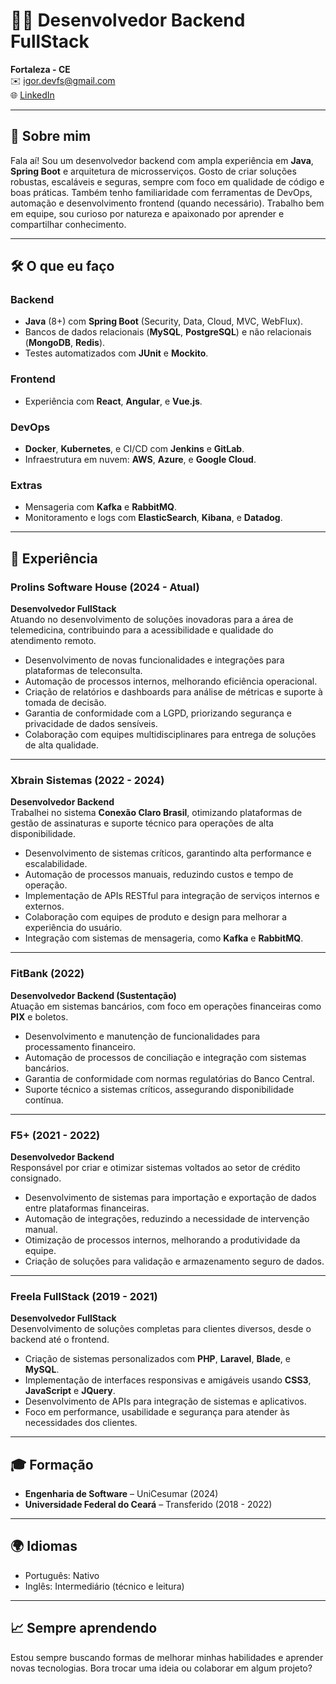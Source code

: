 # 👨‍💻 Desenvolvedor Backend FullStack  

**Fortaleza - CE**  
✉️ [igor.devfs@gmail.com](mailto:igor.devfs@gmail.com)  
🌐 [LinkedIn](https://linkedin.com/in/igor-g-b75875140)

---

## 🚀 Sobre mim  

Fala aí! Sou um desenvolvedor backend com ampla experiência em **Java**, **Spring Boot** e arquitetura de microsserviços. Gosto de criar soluções robustas, escaláveis e seguras, sempre com foco em qualidade de código e boas práticas. Também tenho familiaridade com ferramentas de DevOps, automação e desenvolvimento frontend (quando necessário). Trabalho bem em equipe, sou curioso por natureza e apaixonado por aprender e compartilhar conhecimento.  

---

## 🛠️ O que eu faço  

### Backend  
- **Java** (8+) com **Spring Boot** (Security, Data, Cloud, MVC, WebFlux).  
- Bancos de dados relacionais (**MySQL**, **PostgreSQL**) e não relacionais (**MongoDB**, **Redis**).  
- Testes automatizados com **JUnit** e **Mockito**.  

### Frontend  
- Experiência com **React**, **Angular**, e **Vue.js**.  

### DevOps  
- **Docker**, **Kubernetes**, e CI/CD com **Jenkins** e **GitLab**.  
- Infraestrutura em nuvem: **AWS**, **Azure**, e **Google Cloud**.  

### Extras  
- Mensageria com **Kafka** e **RabbitMQ**.  
- Monitoramento e logs com **ElasticSearch**, **Kibana**, e **Datadog**.  

---

## 💼 Experiência  

### **Prolins Software House** (2024 - Atual)  
**Desenvolvedor FullStack**  
Atuando no desenvolvimento de soluções inovadoras para a área de telemedicina, contribuindo para a acessibilidade e qualidade do atendimento remoto.  

- Desenvolvimento de novas funcionalidades e integrações para plataformas de teleconsulta.  
- Automação de processos internos, melhorando eficiência operacional.  
- Criação de relatórios e dashboards para análise de métricas e suporte à tomada de decisão.  
- Garantia de conformidade com a LGPD, priorizando segurança e privacidade de dados sensíveis.  
- Colaboração com equipes multidisciplinares para entrega de soluções de alta qualidade.  

---

### **Xbrain Sistemas** (2022 - 2024)  
**Desenvolvedor Backend**  
Trabalhei no sistema **Conexão Claro Brasil**, otimizando plataformas de gestão de assinaturas e suporte técnico para operações de alta disponibilidade.  

- Desenvolvimento de sistemas críticos, garantindo alta performance e escalabilidade.  
- Automação de processos manuais, reduzindo custos e tempo de operação.  
- Implementação de APIs RESTful para integração de serviços internos e externos.  
- Colaboração com equipes de produto e design para melhorar a experiência do usuário.  
- Integração com sistemas de mensageria, como **Kafka** e **RabbitMQ**.  

---

### **FitBank** (2022)  
**Desenvolvedor Backend (Sustentação)**  
Atuação em sistemas bancários, com foco em operações financeiras como **PIX** e boletos.  

- Desenvolvimento e manutenção de funcionalidades para processamento financeiro.  
- Automação de processos de conciliação e integração com sistemas bancários.  
- Garantia de conformidade com normas regulatórias do Banco Central.  
- Suporte técnico a sistemas críticos, assegurando disponibilidade contínua.  

---

### **F5+** (2021 - 2022)  
**Desenvolvedor Backend**  
Responsável por criar e otimizar sistemas voltados ao setor de crédito consignado.  

- Desenvolvimento de sistemas para importação e exportação de dados entre plataformas financeiras.  
- Automação de integrações, reduzindo a necessidade de intervenção manual.  
- Otimização de processos internos, melhorando a produtividade da equipe.  
- Criação de soluções para validação e armazenamento seguro de dados.  

---

### **Freela FullStack** (2019 - 2021)  
**Desenvolvedor FullStack**  
Desenvolvimento de soluções completas para clientes diversos, desde o backend até o frontend.  

- Criação de sistemas personalizados com **PHP**, **Laravel**, **Blade**, e **MySQL**.  
- Implementação de interfaces responsivas e amigáveis usando **CSS3**, **JavaScript** e **JQuery**.  
- Desenvolvimento de APIs para integração de sistemas e aplicativos.  
- Foco em performance, usabilidade e segurança para atender às necessidades dos clientes.  

---

## 🎓 Formação  

- **Engenharia de Software** – UniCesumar (2024)  
- **Universidade Federal do Ceará** – Transferido (2018 - 2022)  

---

## 🌍 Idiomas  

- Português: Nativo  
- Inglês: Intermediário (técnico e leitura)  

---

## 📈 Sempre aprendendo  

Estou sempre buscando formas de melhorar minhas habilidades e aprender novas tecnologias. 
Bora trocar uma ideia ou colaborar em algum projeto?  
